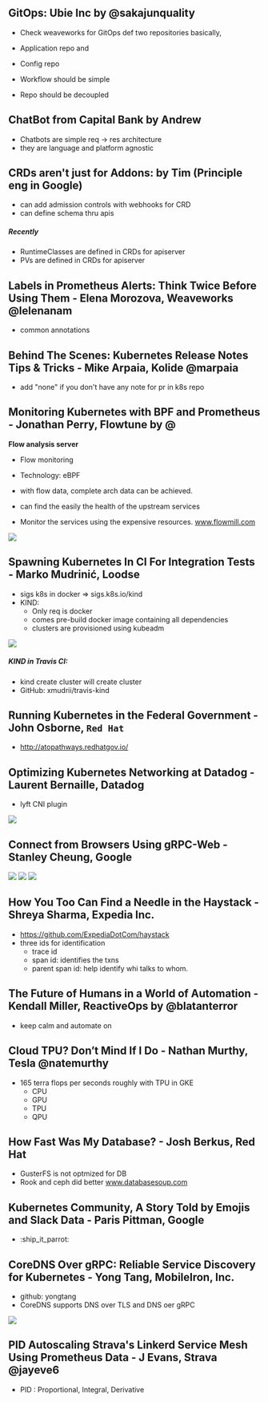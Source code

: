 ## GitOps: Ubie Inc by @sakajunquality
- Check weaveworks for GitOps def
two repositories basically, 
- Application repo and
- Config repo

- Workflow should be simple
- Repo should be decoupled


## ChatBot from Capital Bank by Andrew
- Chatbots are simple req -> res architecture
- they are language and platform agnostic


## CRDs aren't just for Addons: by Tim (Principle eng in Google)
- can add admission controls with webhooks for CRD
- can define schema thru apis

##### Recently 
- RuntimeClasses are defined in CRDs for apiserver
- PVs are  defined in CRDs for apiserver

## Labels in Prometheus Alerts: Think Twice Before Using Them - Elena Morozova, Weaveworks @lelenanam
- common annotations

## Behind The Scenes: Kubernetes Release Notes Tips & Tricks - Mike Arpaia, Kolide @marpaia
- add "none" if you don't have any note for pr in k8s repo

## Monitoring Kubernetes with BPF and Prometheus - Jonathan Perry, Flowtune by @
**Flow analysis server**
- Flow monitoring
- Technology: eBPF

- with flow data, complete arch data can be achieved.
- can find the easily the health of the upstream services
- Monitor the services using the expensive resources.
www.flowmill.com
<img src="./flownalysis.jpg">

## Spawning Kubernetes In CI For Integration Tests - Marko Mudrinić, Loodse
- sigs k8s in docker => sigs.k8s.io/kind
- KIND:
    - Only req is docker
    - comes pre-build docker image containing all dependencies
    - clusters are provisioned using kubeadm
<img src="./loodse.jpg">


##### KIND in Travis CI:
- kind create cluster will create cluster
- GitHub: xmudrii/travis-kind

## Running Kubernetes in the Federal Government - John Osborne, `Red Hat`
- http://atopathways.redhatgov.io/

## Optimizing Kubernetes Networking at Datadog - Laurent Bernaille, Datadog
- lyft CNI plugin
<img src="./ing_controller.jpg">

## Connect from Browsers Using gRPC-Web - Stanley Cheung, Google
<img src="./grpc-lang.jpg">
<img src="./grpc-no-web.jpg">
<img src="./grpc-git.jpg">

## How You Too Can Find a Needle in the Haystack - Shreya Sharma, Expedia Inc.
- https://github.com/ExpediaDotCom/haystack
- three ids for identification
    - trace id
    - span id: identifies the txns
    - parent span id: help identify whi talks to whom.

## The Future of Humans in a World of Automation - Kendall Miller, ReactiveOps by @blatanterror
- keep calm and automate on

## Cloud TPU? Don’t Mind If I Do - Nathan Murthy, Tesla @natemurthy
- 165 terra flops per seconds roughly with TPU in GKE
    - CPU
    - GPU
    - TPU
    - QPU
## How Fast Was My Database? - Josh Berkus, Red Hat
- GusterFS is not optmized for DB
- Rook and ceph did better
www.databasesoup.com

## Kubernetes Community, A Story Told by Emojis and Slack Data - Paris Pittman, Google
- :ship_it_parrot:

## CoreDNS Over gRPC: Reliable Service Discovery for Kubernetes - Yong Tang, MobileIron, Inc.
- github: yongtang
- CoreDNS supports DNS over TLS and DNS oer gRPC
<img src="./coredns.jpg">


## PID Autoscaling Strava's Linkerd Service Mesh Using Prometheus Data - J Evans, Strava @jayeve6
- PID : Proportional, Integral, Derivative
